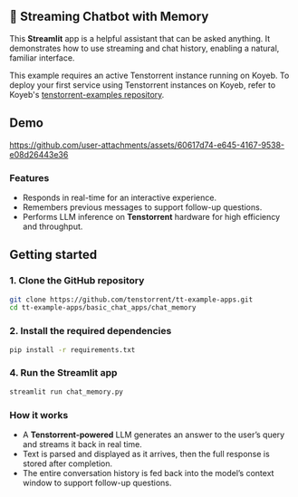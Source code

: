 ## 🤖 Streaming Chatbot with Memory 
This **Streamlit** app is a helpful assistant that can be asked anything.  It demonstrates how to use streaming and chat history, enabling a natural, familiar interface.

This example requires an active Tenstorrent instance running on Koyeb.  To deploy your first service using Tenstorrent instances on Koyeb, refer to Koyeb's [tenstorrent-examples repository](https://github.com/koyeb/tenstorrent-examples).

## Demo

https://github.com/user-attachments/assets/60617d74-e645-4167-9538-e08d26443e36

### Features
- Responds in real-time for an interactive experience.
- Remembers previous messages to support follow-up questions.
- Performs LLM inference on **Tenstorrent** hardware for high efficiency and throughput.

## Getting started

### 1. Clone the GitHub repository
```bash
git clone https://github.com/tenstorrent/tt-example-apps.git
cd tt-example-apps/basic_chat_apps/chat_memory
```

### 2. Install the required dependencies
```bash
pip install -r requirements.txt
```

### 4. Run the Streamlit app
```bash
streamlit run chat_memory.py
```

### How it works
- A **Tenstorrent-powered** LLM generates an answer to the user’s query and streams it back in real time.
- Text is parsed and displayed as it arrives, then the full response is stored after completion.
- The entire conversation history is fed back into the model’s context window to support follow-up questions.
